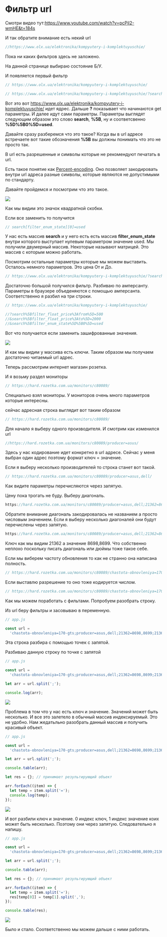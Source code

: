 # Фильтр url

Смотри видео тут:<https://www.youtube.com/watch?v=pcPiI2-wmHE&t=184s>

И так обратите внимание есть некий url

```js
//https://www.olx.ua/elektronika/kompyutery-i-komplektuyuschie/
```

Пока ни каких фильтров здесь не заложено.

На данной странице выбираю состояние Б/У.

И появляется первый фильтр

```js
// https://www.olx.ua/elektronika/kompyutery-i-komplektuyuschie/

// https://www.olx.ua/elektronika/kompyutery-i-komplektuyuschie/?search%5Bfilter_enum_state%5D%5B0%5D=used
```

Вот это вот <https://www.olx.ua/elektronika/kompyutery-i-komplektuyuschie/> идет ядрес. Дальше **?** показывает что начинаются get параметры. И далее идут сами параметры. Параметры выглядят следующим образом это слово **search**, **%5B**, ну и соответсвенно **%5D%5B0%5D=used**.

Давайте сразу разберемся что это такое? Когда вы в url адресе встречаете вот такие обозначения **%5B** вы должны понимать что это не просто так.

В url есть разрешенные и символы которые не рекомендуют печатать в url.

Есть такое понятие как [Percent-encoding](https://en.wikipedia.org/wiki/Percent-encoding). Оно позволяет закодировать внутри url адреса разные символы, которые являются не допустимыми по стандарту.

Давайте пройдемся и посмотрим что это такое.

![](001.png)

Как мы видим это значок квадратной скобки.

Если все заменить то получится

```js
// search[filter_enum_state][0]=used
```

У нас есть массив **search** и у него есть есть массив **filter_enum_state** внутри которого выступает нулевым параметром значение used. Мы получили двумерный массив. Некоторые называют матрицей. Это массив с которым можно работать.

Посмотрим остальные параметры которые мы можем выставить. Осталось немного параметров. Это цена От и До.

```js
// https://www.olx.ua/elektronika/kompyutery-i-komplektuyuschie/?search%5Bfilter_float_price%3Afrom%5D=500&search%5Bfilter_float_price%3Ato%5D=2000&search%5Bfilter_enum_state%5D%5B0%5D=used
```

Достаточно большой получился фильтр. Разбиваю по амперсанту. Параметры в браузере объеденяются с помощью амперсанта. Соответственно я разбил на три строки.

```js
// https://www.olx.ua/elektronika/kompyutery-i-komplektuyuschie/

//?search%5Bfilter_float_price%3Afrom%5D=500
//&search%5Bfilter_float_price%3Ato%5D=2000
//&search%5Bfilter_enum_state%5D%5B0%5D=used
```

Вот что получается если заменить зашифрованные значения.

![](002.png)

И как мы видим у массива есть ключи. Таким образом мы получаем достаточно читаемый url адрес.

Теперь рассмотрим интернет магазин розетка.

И я возьму раздел мониторы

```js
// https://hard.rozetka.com.ua/monitors/c80089/
```

Специально взял мониторы. У мониторов очень много параметров которые интересны.

сейчас адресная строка выглядит вот таким образом

```js
// https://hard.rozetka.com.ua/monitors/c80089/
```

Для начало я выберу одного производителя. И смотрим как изменился url

```js
//https://hard.rozetka.com.ua/monitors/c80089/producer=asus/
```

Здесь у нас кодирование идет конкретно в url адресе. Сейчас у меня выбран один адрес поэтому формат ключ = значение.

Если я выберу несколько производителей то строка станет вот такой.

```js
// https://hard.rozetka.com.ua/monitors/c80089/producer=asus,dell/
```

Как видите параметры перечисляются через запятую.

Цену пока трогать не буду. Выберу диагональ.

```js
https://hard.rozetka.com.ua/monitors/c80089/producer=asus,dell;21362=8698/
```

Обратите внимание диагональ закодировалась не названием а просто числовым значением. Если я выберу несколько диагоналей они будут перечислены через запятую.

```js
https://hard.rozetka.com.ua/monitors/c80089/producer=asus,dell;21362=8698,8699/
```

Ключ как мы видим 21362 а значение 8698,8699. Что собственно неплохо поскольку писать диагональ или дюймы тоже такое себе.

Если мы виберем частоту обновления то как не странно она написана полность.

```js
// https://hard.rozetka.com.ua/monitors/c80089/chastota-obnovleniya=170-gts;producer=asus,dell;21362=8698,8699/
```

Если выставлю разрешение то оно тоже кодируется числом.

```js
// https://hard.rozetka.com.ua/monitors/c80089/chastota-obnovleniya=170-gts;producer=asus,dell;21362=8698,8699;21368=102240/
```

Как мы можем поработать с фильтами. Попробуем разобрать строку.

Из url беру фильтры и засовываю в переменную.

```js
// app.js

const url =
  'chastota-obnovleniya=170-gts;producer=asus,dell;21362=8698,8699;21368=102240/';
```

Эта строка разбира с помощью точек с запятой.

Разбиваю данную строку по точке с запятой

```js
// app.js

const url =
  'chastota-obnovleniya=170-gts;producer=asus,dell;21362=8698,8699;21368=102240/';

let arr = url.split(';');

console.log(arr);
```

![](003.png)

Проблема в том что у нас есть ключ и значение. Значений может быть несколько. И все это залетело в обычный массив индексируемый. Это не удобно. Нам жедатьльно разобрать данный массив и получить красивый объект.

```js
// app.js

const url =
  'chastota-obnovleniya=170-gts;producer=asus,dell;21362=8698,8699;21368=102240/';

let arr = url.split(';');

console.table(arr);

let res = {}; // принимает результирующий объект

arr.forEach((item) => {
  let temp = item.split('=');
  console.log(temp);
});
```

![](004.png)

И вот разбили ключ и значение. 0 индекс ключ, 1 индекс значение коих может быть несколько. Поэтому они через запятую. Следовательно я напишу.

```js
// app.js

const url =
  'chastota-obnovleniya=170-gts;producer=asus,dell;21362=8698,8699;21368=102240/';

let arr = url.split(';');

console.table(arr);

let res = {}; // принимает результирующий объект

arr.forEach((item) => {
  let temp = item.split('=');
  res[temp[0]] = temp[1].split(',');
});

console.table(res);
```

![](005.png)

Было и стало. Соответственно мы можем дальше с ними работать.
